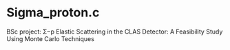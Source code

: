 # Sigma_proton.c
BSc project: Σ−p Elastic Scattering in the CLAS Detector: A
Feasibility Study Using Monte Carlo Techniques
